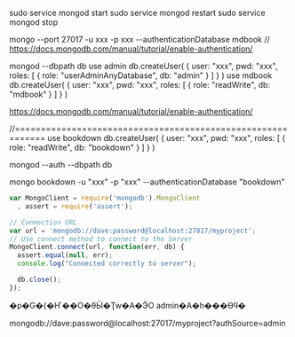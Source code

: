 sudo service mongod start
sudo service mongod restart
sudo service mongod stop


mongo --port 27017 -u xxx -p xxx --authenticationDatabase mdbook
// https://docs.mongodb.com/manual/tutorial/enable-authentication/

mongod --dbpath db
use admin
db.createUser(
  {
    user: "xxx",
    pwd: "xxx",
    roles: [ { role: "userAdminAnyDatabase", db: "admin" } ]
  }
)
use mdbook
db.createUser(
  {
    user: "xxx",
    pwd: "xxx",
    roles: [ { role: "readWrite", db: "mdbook" } ]
  }
)

https://docs.mongodb.com/manual/tutorial/enable-authentication/

//============================================================
use bookdown
db.createUser(
  {
    user: "xxx",
    pwd: "xxx",
    roles: [ { role: "readWrite", db: "bookdown" } ]
  }
)

mongod --auth --dbpath db

mongo bookdown -u "xxx" -p "xxx" --authenticationDatabase "bookdown"

```javascript
var MongoClient = require('mongodb').MongoClient
  , assert = require('assert');

// Connection URL
var url = 'mongodb://dave:password@localhost:27017/myproject';
// Use connect method to connect to the Server
MongoClient.connect(url, function(err, db) {
  assert.equal(null, err);
  console.log("Connected correctly to server");

  db.close();
});
```

�p�G�{�Ҥ��O�θӸ�Ʈw�A�ӬO admin�A�h���Өϥ�

mongodb://dave:password@localhost:27017/myproject?authSource=admin
